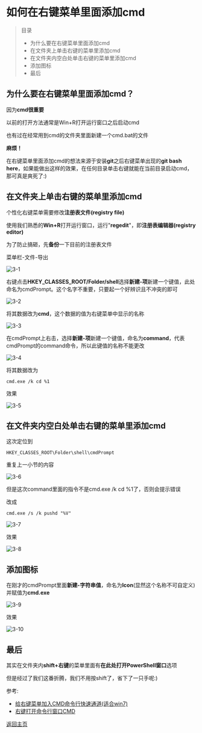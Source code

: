 # 如何在右键菜单里面添加cmd

> 目录
> - 为什么要在右键菜单里面添加cmd
> - 在文件夹上单击右键的菜单里添加cmd
> - 在文件夹内空白处单击右键的菜单里添加cmd
> - 添加图标
> - 最后

## 为什么要在右键菜单里面添加cmd？

因为**cmd很重要**

以前的打开方法通常是Win+R打开运行窗口之后启动cmd

也有过在经常用到cmd的文件夹里面新建一个cmd.bat的文件

**麻烦！**

在右键菜单里面添加cmd的想法来源于安装**git**之后右键菜单出现的**git bash here**，如果能做出这样的效果，在任何目录单击右键就能在当前目录启动cmd，那可真是爽死了:)

## 在文件夹上单击右键的菜单里添加cmd

个性化右键菜单需要修改**注册表文件(registry file)**

使用我们熟悉的**Win+R**打开运行窗口，运行"**regedit**"，即**注册表编辑器(registry editor)**

为了防止搞砸，先**备份**一下目前的注册表文件

菜单栏-文件-导出

![3-1](img/3-1.png)

右键点击**HKEY_CLASSES_ROOT/Folder/shell**选择**新建-项**新建一个键值，此处命名为cmdPrompt。这个名字不重要，只要起一个好辨识且不冲突的即可

![3-2](img/3-2.png)

将其数据改为**cmd**，这个数据的值为右键菜单中显示的名称

![3-3](img/3-3.png)

在cmdPrompt上右击，选择**新建-项**新建一个键值，命名为**command**，代表cmdPrompt的command命令，所以此键值的名称不能更改

![3-4](img/3-4.png)

将其数据改为

	cmd.exe /k cd %1

效果

![3-5](img/3-5.png)

## 在文件夹内空白处单击右键的菜单里添加cmd

这次定位到

	HKEY_CLASSES_ROOT\Folder\shell\cmdPrompt

重复上一小节的内容

![3-6](img/3-6.png)

但是这次command里面的指令不是cmd.exe /k cd %1了，否则会提示错误

改成

	cmd.exe /s /k pushd "%V"

![3-7](img/3-7.png)

效果

![3-8](img/3-8.png)

## 添加图标

在刚才的cmdPrompt里面**新建-字符串值**，命名为**Icon**(显然这个名称不可自定义)并赋值为**cmd.exe**

![3-9](img/3-9.png)

效果

![3-10](img/3-10.png)


## 最后

其实在文件夹内**shift+右键**的菜单里面有**在此处打开PowerShell窗口**选项

但是经过了我们这番折腾，我们不用按shift了，省下了一只手呢:)

参考:
- [给右键菜单加入CMD命令行快速通道(适合win7)](http://dongwei.iteye.com/blog/816350)
- [右键打开命令行窗口CMD](http://blog.csdn.net/zyw_anquan/article/details/77712943)

[返回主页](index.md)